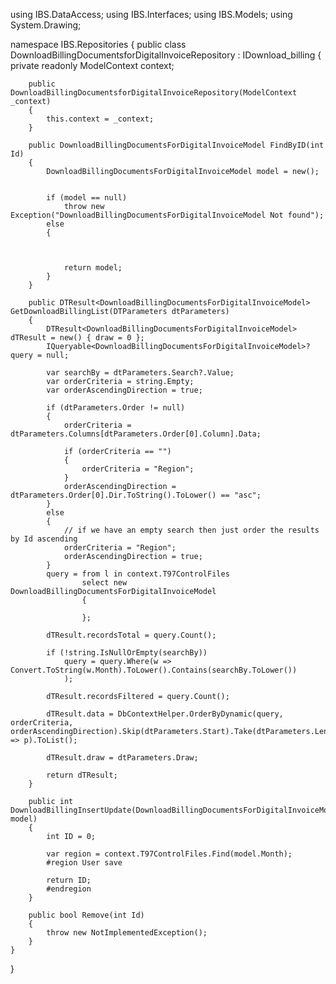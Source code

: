 using IBS.DataAccess;
using IBS.Interfaces;
using IBS.Models;
using System.Drawing;

namespace IBS.Repositories
{
    public class DownloadBillingDocumentsforDigitalInvoiceRepository : IDownload_billing
    {
        private readonly ModelContext context;

        public DownloadBillingDocumentsforDigitalInvoiceRepository(ModelContext _context)
        {
            this.context = _context;
        }

        public DownloadBillingDocumentsForDigitalInvoiceModel FindByID(int Id)
        {
            DownloadBillingDocumentsForDigitalInvoiceModel model = new();


            if (model == null)
                throw new Exception("DownloadBillingDocumentsForDigitalInvoiceModel Not found");
            else
            {



                return model;
            }
        }

        public DTResult<DownloadBillingDocumentsForDigitalInvoiceModel> GetDownloadBillingList(DTParameters dtParameters)
        {
            DTResult<DownloadBillingDocumentsForDigitalInvoiceModel> dTResult = new() { draw = 0 };
            IQueryable<DownloadBillingDocumentsForDigitalInvoiceModel>? query = null;

            var searchBy = dtParameters.Search?.Value;
            var orderCriteria = string.Empty;
            var orderAscendingDirection = true;

            if (dtParameters.Order != null)
            {
                orderCriteria = dtParameters.Columns[dtParameters.Order[0].Column].Data;

                if (orderCriteria == "")
                {
                    orderCriteria = "Region";
                }
                orderAscendingDirection = dtParameters.Order[0].Dir.ToString().ToLower() == "asc";
            }
            else
            {
                // if we have an empty search then just order the results by Id ascending
                orderCriteria = "Region";
                orderAscendingDirection = true;
            }
            query = from l in context.T97ControlFiles
                    select new DownloadBillingDocumentsForDigitalInvoiceModel
                    {

                    };

            dTResult.recordsTotal = query.Count();

            if (!string.IsNullOrEmpty(searchBy))
                query = query.Where(w => Convert.ToString(w.Month).ToLower().Contains(searchBy.ToLower())
                );

            dTResult.recordsFiltered = query.Count();

            dTResult.data = DbContextHelper.OrderByDynamic(query, orderCriteria, orderAscendingDirection).Skip(dtParameters.Start).Take(dtParameters.Length).Select(p => p).ToList();

            dTResult.draw = dtParameters.Draw;

            return dTResult;
        }

        public int DownloadBillingInsertUpdate(DownloadBillingDocumentsForDigitalInvoiceModel model)
        {
            int ID = 0;

            var region = context.T97ControlFiles.Find(model.Month);
            #region User save

            return ID;
            #endregion
        }

        public bool Remove(int Id)
        {
            throw new NotImplementedException();
        }
    }
}
